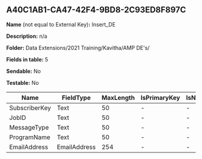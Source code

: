 ## A40C1AB1-CA47-42F4-9BD8-2C93ED8F897C

**Name** (not equal to External Key)**:** Insert_DE

**Description:** n/a

**Folder:** Data Extensions/2021 Training/Kavitha/AMP DE's/

**Fields in table:** 5

**Sendable:** No

**Testable:** No

| Name | FieldType | MaxLength | IsPrimaryKey | IsNullable | DefaultValue |
| --- | --- | --- | --- | --- | --- |
| SubscriberKey | Text | 50 | - | - |  |
| JobID | Text | 50 | - | - |  |
| MessageType | Text | 50 | - | - |  |
| ProgramName | Text | 50 | - | - |  |
| EmailAddress | EmailAddress | 254 | - | - |  |
